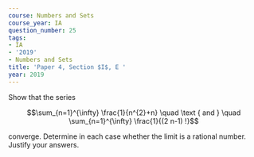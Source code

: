 ```yaml
---
course: Numbers and Sets
course_year: IA
question_number: 25
tags:
- IA
- '2019'
- Numbers and Sets
title: 'Paper 4, Section $I$, E '
year: 2019
---
```




Show that the series

$$\sum_{n=1}^{\infty} \frac{1}{n^{2}+n} \quad \text { and } \quad \sum_{n=1}^{\infty} \frac{1}{(2 n-1) !}$$

converge. Determine in each case whether the limit is a rational number. Justify your answers.